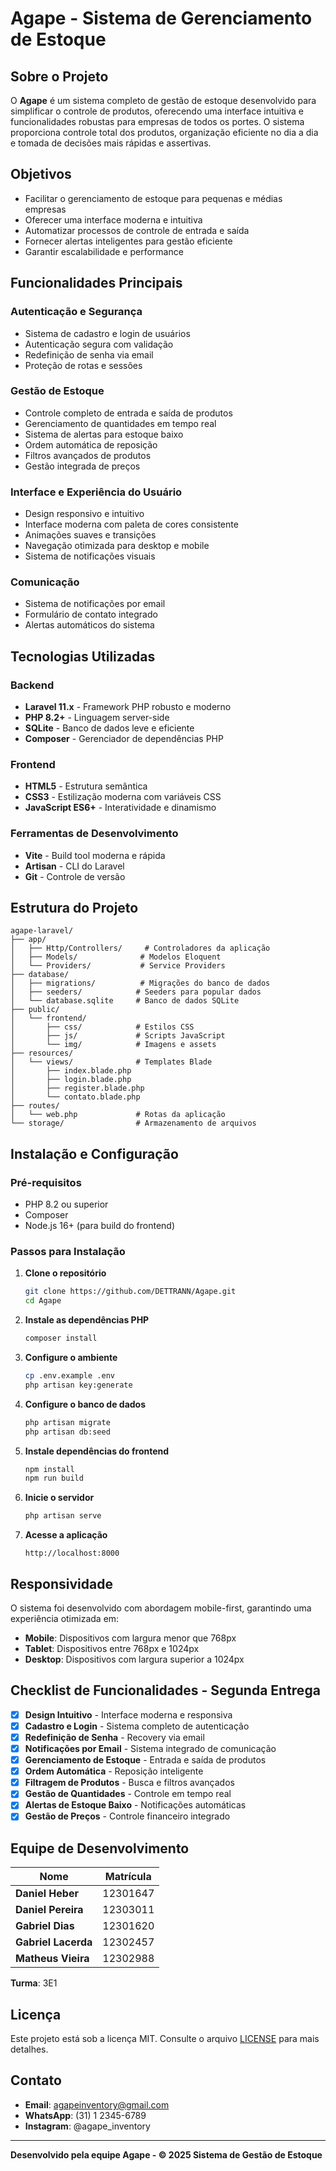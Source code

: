 # Agape - Sistema de Gerenciamento de Estoque

## Sobre o Projeto

O **Agape** é um sistema completo de gestão de estoque desenvolvido para simplificar o controle de produtos, oferecendo uma interface intuitiva e funcionalidades robustas para empresas de todos os portes. O sistema proporciona controle total dos produtos, organização eficiente no dia a dia e tomada de decisões mais rápidas e assertivas.

## Objetivos

-   Facilitar o gerenciamento de estoque para pequenas e médias empresas
-   Oferecer uma interface moderna e intuitiva
-   Automatizar processos de controle de entrada e saída
-   Fornecer alertas inteligentes para gestão eficiente
-   Garantir escalabilidade e performance

## Funcionalidades Principais

### Autenticação e Segurança

-   Sistema de cadastro e login de usuários
-   Autenticação segura com validação
-   Redefinição de senha via email
-   Proteção de rotas e sessões

### Gestão de Estoque

-   Controle completo de entrada e saída de produtos
-   Gerenciamento de quantidades em tempo real
-   Sistema de alertas para estoque baixo
-   Ordem automática de reposição
-   Filtros avançados de produtos
-   Gestão integrada de preços

### Interface e Experiência do Usuário

-   Design responsivo e intuitivo
-   Interface moderna com paleta de cores consistente
-   Animações suaves e transições
-   Navegação otimizada para desktop e mobile
-   Sistema de notificações visuais

### Comunicação

-   Sistema de notificações por email
-   Formulário de contato integrado
-   Alertas automáticos do sistema

## Tecnologias Utilizadas

### Backend

-   **Laravel 11.x** - Framework PHP robusto e moderno
-   **PHP 8.2+** - Linguagem server-side
-   **SQLite** - Banco de dados leve e eficiente
-   **Composer** - Gerenciador de dependências PHP

### Frontend

-   **HTML5** - Estrutura semântica
-   **CSS3** - Estilização moderna com variáveis CSS
-   **JavaScript ES6+** - Interatividade e dinamismo

### Ferramentas de Desenvolvimento

-   **Vite** - Build tool moderna e rápida
-   **Artisan** - CLI do Laravel
-   **Git** - Controle de versão

## Estrutura do Projeto

```
agape-laravel/
├── app/
│   ├── Http/Controllers/     # Controladores da aplicação
│   ├── Models/              # Modelos Eloquent
│   └── Providers/           # Service Providers
├── database/
│   ├── migrations/          # Migrações do banco de dados
│   ├── seeders/            # Seeders para popular dados
│   └── database.sqlite     # Banco de dados SQLite
├── public/
│   └── frontend/
│       ├── css/            # Estilos CSS
│       ├── js/             # Scripts JavaScript
│       └── img/            # Imagens e assets
├── resources/
│   └── views/              # Templates Blade
│       ├── index.blade.php
│       ├── login.blade.php
│       ├── register.blade.php
│       └── contato.blade.php
├── routes/
│   └── web.php             # Rotas da aplicação
└── storage/                # Armazenamento de arquivos
```

## Instalação e Configuração

### Pré-requisitos

-   PHP 8.2 ou superior
-   Composer
-   Node.js 16+ (para build do frontend)

### Passos para Instalação

1. **Clone o repositório**

    ```bash
    git clone https://github.com/DETTRANN/Agape.git
    cd Agape
    ```

2. **Instale as dependências PHP**

    ```bash
    composer install
    ```

3. **Configure o ambiente**

    ```bash
    cp .env.example .env
    php artisan key:generate
    ```

4. **Configure o banco de dados**

    ```bash
    php artisan migrate
    php artisan db:seed
    ```

5. **Instale dependências do frontend**

    ```bash
    npm install
    npm run build
    ```

6. **Inicie o servidor**

    ```bash
    php artisan serve
    ```

7. **Acesse a aplicação**
    ```
    http://localhost:8000
    ```

## Responsividade

O sistema foi desenvolvido com abordagem mobile-first, garantindo uma experiência otimizada em:

-   **Mobile**: Dispositivos com largura menor que 768px
-   **Tablet**: Dispositivos entre 768px e 1024px
-   **Desktop**: Dispositivos com largura superior a 1024px

## Checklist de Funcionalidades - Segunda Entrega

-   [x] **Design Intuitivo** - Interface moderna e responsiva
-   [x] **Cadastro e Login** - Sistema completo de autenticação
-   [x] **Redefinição de Senha** - Recovery via email
-   [x] **Notificações por Email** - Sistema integrado de comunicação
-   [x] **Gerenciamento de Estoque** - Entrada e saída de produtos
-   [x] **Ordem Automática** - Reposição inteligente
-   [x] **Filtragem de Produtos** - Busca e filtros avançados
-   [x] **Gestão de Quantidades** - Controle em tempo real
-   [x] **Alertas de Estoque Baixo** - Notificações automáticas
-   [x] **Gestão de Preços** - Controle financeiro integrado

## Equipe de Desenvolvimento

| Nome                | Matrícula |
| ------------------- | --------- |
| **Daniel Heber**    | 12301647  |
| **Daniel Pereira**  | 12303011  |
| **Gabriel Dias**    | 12301620  |
| **Gabriel Lacerda** | 12302457  |
| **Matheus Vieira**  | 12302988  |

**Turma**: 3E1

## Licença

Este projeto está sob a licença MIT. Consulte o arquivo [LICENSE](LICENSE) para mais detalhes.

## Contato

-   **Email**: agapeinventory@gmail.com
-   **WhatsApp**: (31) 1 2345-6789
-   **Instagram**: @agape_inventory

---

**Desenvolvido pela equipe Agape - © 2025 Sistema de Gestão de Estoque**
